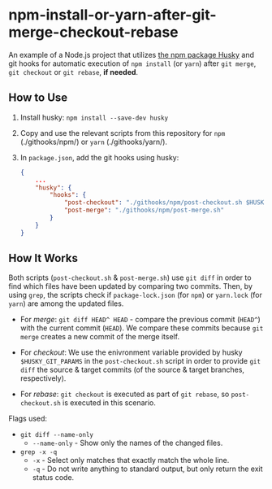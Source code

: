 # npm-install-or-yarn-after-git-merge-checkout-rebase
An example of a Node.js project that utilizes [the npm package Husky](https://www.npmjs.com/package/husky) and git hooks for automatic execution of `npm install` (or `yarn`) after `git merge`, `git checkout` or `git rebase`, **if needed**.

## How to Use
1. Install husky: `npm install --save-dev husky`
2. Copy and use the relevant scripts from this repository for `npm` (./githooks/npm/) or `yarn` (./githooks/yarn/).
3. In `package.json`, add the git hooks using husky:

    ```json
    {
        ...
        "husky": {
            "hooks": {
                "post-checkout": "./githooks/npm/post-checkout.sh $HUSKY_GIT_PARAMS",
                "post-merge": "./githooks/npm/post-merge.sh"
            }
        }
    }
    ```

## How It Works
Both scripts (`post-checkout.sh` & `post-merge.sh`) use `git diff` in order to find which files have been updated by comparing two commits. Then, by using `grep`, the scripts check if `package-lock.json` (for `npm`) or `yarn.lock` (for `yarn`) are among the updated files.
- For *merge*: `git diff HEAD^ HEAD` - compare the previous commit (`HEAD^`) with the current commit (`HEAD`). We compare these commits because `git merge` creates a new commit of the merge itself.

- For *checkout*: We use the enivronment variable provided by husky `$HUSKY_GIT_PARAMS` in the `post-checkout.sh` script in order to provide `git diff` the source & target commits (of the source & target branches, respectively).   

- For *rebase*: `git checkout` is executed as part of `git rebase`, so `post-checkout.sh` is executed in this scenario.

Flags used:
- `git diff --name-only`
    - `--name-only` - Show only the names of the changed files.
- `grep -x -q`
    - `-x` - Select only matches that exactly match the whole line.
    - `-q` - Do not write anything to standard output, but only return the exit status code.